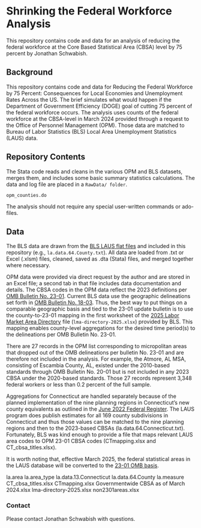 # Shrinking the Federal Workforce Analysis
This repository contains code and data for an analysis of reducing the federal workforce at the Core Based Statistical Area (CBSA) level by 75 percent by Jonathan Schwabish.

## Background
This repository contains code and data for Reducing the Federal Workforce by 75 Percent: Consequences for Local Economies and Unemployment Rates Across the US. The brief simulates what would happen if the Department of Government Efficiency (DOGE) goal of cutting 75 percent of the federal workforce occurs. The analysis uses counts of the federal workforce at the CBSA-level in March 2024 provided through a request to the Office of Personnel Management (OPM). Those data are matched to Bureau of Labor Statistics (BLS) Local Area Unemployment Statistics (LAUS) data.  

## Repository Contents
The Stata code reads and cleans in the various OPM and BLS datasets, merges them, and includes some basic summary statistics calculations. The data and log file are placed in a `RawData/ folder`.

`opm_counties.do`

The analysis should not require any special user-written commands or ado-files.  

## Data

The BLS data are drawn from the [BLS LAUS flat files](https://download.bls.gov/pub/time.series/la/) and included in this repository (e.g., `la.data.64.County.txt`). All data are loaded from .txt or Excel (.xlsm) files, cleaned, saved as .dta (Stata) files, and merged together where necessary. 

OPM data were provided via direct request by the author and are stored in an Excel file; a second tab in that file includes data documentation and details. The CBSA codes in the OPM data reflect the 2023 definitions per [OMB Bulletin No. 23-01](https://www.whitehouse.gov/wp-content/uploads/2023/07/OMB-Bulletin-23-01.pdf). Current BLS data use the geographic delineations set forth in [OMB Bulletin No. 18-03](https://www.whitehouse.gov/wp-content/uploads/2018/04/OMB-BULLETIN-NO.-18-03-Final.pdf). Thus, the best way to put things on a comparable geographic basis and tied to the 23-01 update bulletin is to use the county-to-23-01 mapping in the first worksheet of the [2025 Labor Market Area Directory](https://nam12.safelinks.protection.outlook.com/?url=https%3A%2F%2Fwww.bls.gov%2Flau%2Flma-directory-2025.xlsx&data=05%7C02%7Cjschwabish%40urban.org%7C1ebc42f484f34b47af2f08dd2f5e2b17%7C648e80b8b4a64750b333996d512f8ce0%7C1%7C0%7C638718804009813499%7CUnknown%7CTWFpbGZsb3d8eyJFbXB0eU1hcGkiOnRydWUsIlYiOiIwLjAuMDAwMCIsIlAiOiJXaW4zMiIsIkFOIjoiTWFpbCIsIldUIjoyfQ%3D%3D%7C0%7C%7C%7C&sdata=X4y4PpFJi97JmxyfHyi4fPsl3e%2BCxBLwvR9GXl41VVc%3D&reserved=0) file (`lma-directory-2025.xlsx`) provided by BLS. This mapping enables county-level aggregations for the desired time period(s) to the delineations per OMB Bulletin No. 23-01. 

There are 27 records in the OPM list corresponding to micropolitan areas that dropped out of the OMB delineations per bulletin No. 23-01 and are therefore not included in the analysis. For example, the Atmore, AL MSA, consisting of Escambia County, AL, existed under the 2010-based standards through OMB Bulletin No. 20-01 but is not included in any 2023 CBSA under the 2020-based standards. Those 27 records represent 3,348 federal workers or less than 0.2 percent of the full sample. 

Aggregations for Connecticut are handled separately because of the planned implementation of the nine planning regions in Connecticut’s new county equivalents as outlined in the [June 2022 Federal Register](https://www.federalregister.gov/documents/2022/06/06/2022-12063/change-to-county-equivalents-in-the-state-of-connecticut). The LAUS program does publish estimates for all 169 county subdivisions in Connecticut and thus those values can be matched to the nine planning regions and then to the 2023-based CBSAs (la.data.64.Connecticut.txt). Fortunately, BLS was kind enough to provide a file that maps relevant LAUS area codes to OPM 23-01 CBSA codes (CTmapping.xlsx and CT_cbsa_titles.xlsx). 

It is worth noting that, effective March 2025, the federal statistical areas in the LAUS database will be converted to the [23-01 OMB basis](https://www.bls.gov/lau/notices/2024/upcoming-changes-to-metropolitan-statistical-area-delineations.htm). 
 
la.area
la.area_type
la.data.13.Connecticut
la.data.64.County
la.measure
CT_cbsa_titles.xlsx
CTmapping.xlsx
Governmentwide CBSA as of March 2024.xlsx
lma-directory-2025.xlsx
non2301areas.xlsx

### Contact

Please contact Jonathan Schwabish with questions.
